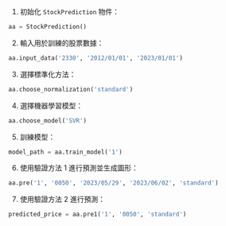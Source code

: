 1. 初始化 `StockPrediction` 物件：

```python
aa = StockPrediction()
```

2. 輸入用於訓練的股票數據：

```python
aa.input_data('2330', '2012/01/01', '2023/01/01')
```

3. 選擇標準化方法：

```python
aa.choose_normalization('standard')
```

4. 選擇機器學習模型：

```python
aa.choose_model('SVR')
```

5. 訓練模型：

```python
model_path = aa.train_model('1')
```

6. 使用驗證方法 1 進行預測並生成圖形：

```python
aa.pre('1', '0050', '2023/05/29', '2023/06/02', 'standard')
```

7. 使用驗證方法 2 進行預測：

```python
predicted_price = aa.pre1('1', '0050', 'standard')
```

